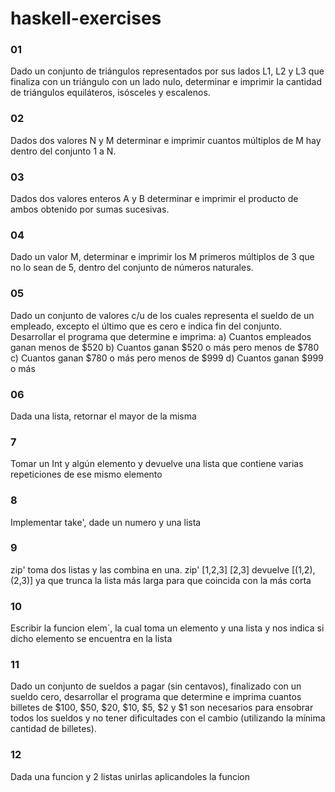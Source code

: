 # haskell-exercises

### 01
Dado un conjunto de triángulos representados por sus lados L1, L2 y L3 que finaliza con un triángulo con un lado nulo, determinar e imprimir la cantidad de triángulos equiláteros, isósceles y escalenos. 

### 02
Dados dos valores N y M determinar e imprimir cuantos múltiplos de M hay dentro del conjunto 1 a N. 

### 03
Dados dos valores enteros A y B determinar e imprimir el producto de ambos obtenido por sumas sucesivas. 

### 04
Dado un valor M, determinar e imprimir los M primeros múltiplos de 3 que no lo sean de 5, dentro del conjunto de números naturales. 

### 05
Dado un conjunto de valores c/u de los cuales representa el sueldo de un empleado, excepto el último que es cero e indica fin del conjunto. 
Desarrollar el programa que determine e imprima: 
a) Cuantos empleados ganan menos de $520 
b) Cuantos ganan $520 o más pero menos de $780 
c) Cuantos ganan $780 o más pero menos de $999 
d) Cuantos ganan $999 o más 

### 06
Dada una lista, retornar el mayor de la misma

### 7
Tomar un Int y algún elemento y devuelve una lista que contiene varias repeticiones de ese mismo elemento

### 8
Implementar take', dade un numero y una lista

### 9
zip' toma dos listas y las combina en una. zip' [1,2,3] [2,3] devuelve [(1,2),(2,3)] ya que trunca la lista más larga para que coincida con la más corta

### 10
Escribir la funcion elem`, la cual toma un elemento y una lista y nos indica si dicho elemento se encuentra en la lista

### 11
Dado un conjunto de sueldos a pagar (sin centavos), finalizado con un sueldo cero, desarrollar el programa que determine e imprima cuantos billetes de $100, $50, $20, $10, $5, $2 y $1 son necesarios para ensobrar todos los sueldos y no tener dificultades con el cambio (utilizando la mínima cantidad de billetes). 

### 12 
Dada una funcion y 2 listas unirlas aplicandoles la funcion